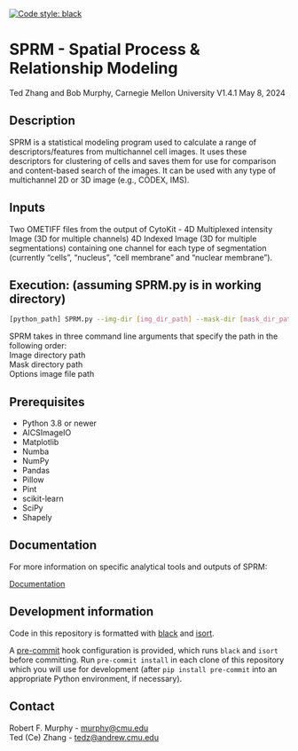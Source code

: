 [![Code style: black](https://img.shields.io/badge/code%20style-black-000000.svg)](https://github.com/psf/black)
# SPRM - Spatial Process & Relationship Modeling
Ted Zhang and Bob Murphy, Carnegie Mellon University
V1.4.1 May 8, 2024

## Description
SPRM is a statistical modeling program used to calculate a range of descriptors/features from multichannel cell images.  It uses these descriptors for clustering of cells and saves them for use for comparison and content-based search of the images.  It can be used with any type of multichannel 2D or 3D image (e.g., CODEX, IMS).

## Inputs

Two OMETIFF files from the output of CytoKit -
4D Multiplexed intensity Image (3D for multiple channels)
4D Indexed Image (3D for multiple segmentations) containing one channel for each type of segmentation (currently “cells”, “nucleus”, “cell membrane” and “nuclear membrane”).

## Execution: (assuming SPRM.py is in working directory)
```bash
[python_path] SPRM.py --img-dir [img_dir_path] --mask-dir [mask_dir_path] --optional-img-dir [optional_img_dir_path]
```

SPRM takes in three command line arguments that specify the path in the following order:\
Image directory path\
Mask directory path\
Options image file path

## Prerequisites

* Python 3.8 or newer
* AICSImageIO
* Matplotlib
* Numba
* NumPy
* Pandas
* Pillow
* Pint
* scikit-learn
* SciPy
* Shapely

## Documentation 

For more information on specific analytical tools and outputs of SPRM: 

[Documentation](https://docs.google.com/document/d/1ZSH9Ek8C4Ucvaytwxyg8LdrgLU6EHmgAsJ5z7Tcc8HQ/edit#heading=h.5y17kqj4hpjb)

## Development information

Code in this repository is formatted with [black](https://github.com/psf/black) and
[isort](https://pypi.org/project/isort/).

A [pre-commit](https://pre-commit.com/) hook configuration is provided, which runs `black` and `isort` before committing.
Run `pre-commit install` in each clone of this repository which you will use for development (after `pip install pre-commit`
into an appropriate Python environment, if necessary).

## Contact

Robert F. Murphy - murphy@cmu.edu\
Ted (Ce) Zhang - tedz@andrew.cmu.edu
